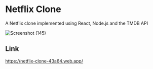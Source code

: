 # Netflix Clone

A Netflix clone implemented using React, Node.js and the TMDB API

![Screenshot (145)](https://user-images.githubusercontent.com/59454388/178345316-8bca8c62-9261-450e-839d-2ab3028b0cd6.png)

## Link
https://netflix-clone-43a64.web.app/
